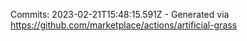 Commits: 2023-02-21T15:48:15.591Z - Generated via https://github.com/marketplace/actions/artificial-grass
<br>
